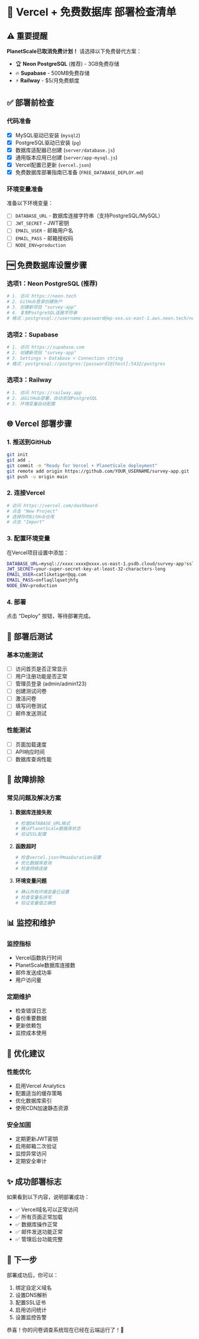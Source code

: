 # 🚀 Vercel + 免费数据库 部署检查清单

## ⚠️ 重要提醒
**PlanetScale已取消免费计划！** 请选择以下免费替代方案：
- 🏆 **Neon PostgreSQL** (推荐) - 3GB免费存储
- 🔥 **Supabase** - 500MB免费存储  
- ⚡ **Railway** - $5/月免费额度

## ✅ 部署前检查

### 代码准备
- [x] MySQL驱动已安装 (`mysql2`)
- [x] PostgreSQL驱动已安装 (`pg`)
- [x] 数据库适配器已创建 (`server/database.js`)
- [x] 通用版本应用已创建 (`server/app-mysql.js`)
- [x] Vercel配置已更新 (`vercel.json`)
- [x] 免费数据库部署指南已准备 (`FREE_DATABASE_DEPLOY.md`)

### 环境变量准备
准备以下环境变量：
- [ ] `DATABASE_URL` - 数据库连接字符串（支持PostgreSQL/MySQL）
- [ ] `JWT_SECRET` - JWT密钥
- [ ] `EMAIL_USER` - 邮箱用户名
- [ ] `EMAIL_PASS` - 邮箱授权码
- [ ] `NODE_ENV=production`

## 🆓 免费数据库设置步骤

### 选项1：Neon PostgreSQL (推荐)
```bash
# 1. 访问 https://neon.tech
# 2. GitHub登录创建账户
# 3. 创建新项目 "survey-app"
# 4. 复制PostgreSQL连接字符串
# 格式：postgresql://username:password@ep-xxx.us-east-1.aws.neon.tech/neondb?sslmode=require
```

### 选项2：Supabase
```bash
# 1. 访问 https://supabase.com
# 2. 创建新项目 "survey-app"
# 3. Settings > Database > Connection string
# 格式：postgresql://postgres:[password]@[host]:5432/postgres
```

### 选项3：Railway
```bash
# 1. 访问 https://railway.app
# 2. 从GitHub部署，自动添加PostgreSQL
# 3. 环境变量自动配置
```

## 🌐 Vercel 部署步骤

### 1. 推送到GitHub
```bash
git init
git add .
git commit -m "Ready for Vercel + PlanetScale deployment"
git remote add origin https://github.com/YOUR_USERNAME/survey-app.git
git push -u origin main
```

### 2. 连接Vercel
```bash
# 访问 https://vercel.com/dashboard
# 点击 "New Project"
# 选择你的GitHub仓库
# 点击 "Import"
```

### 3. 配置环境变量
在Vercel项目设置中添加：
```bash
DATABASE_URL=mysql://xxxx:xxxx@xxxx.us-east-1.psdb.cloud/survey-app?sslaccept=strict
JWT_SECRET=your-super-secret-key-at-least-32-characters-long
EMAIL_USER=catliketiger@qq.com
EMAIL_PASS=onflaqllqsetjhfg
NODE_ENV=production
```

### 4. 部署
点击 "Deploy" 按钮，等待部署完成。

## 🧪 部署后测试

### 基本功能测试
- [ ] 访问首页是否正常显示
- [ ] 用户注册功能是否正常
- [ ] 管理员登录 (admin/admin123)
- [ ] 创建测试问卷
- [ ] 激活问卷
- [ ] 填写问卷测试
- [ ] 邮件发送测试

### 性能测试
- [ ] 页面加载速度
- [ ] API响应时间
- [ ] 数据库查询性能

## 🔧 故障排除

### 常见问题及解决方案

1. **数据库连接失败**
   ```bash
   # 检查DATABASE_URL格式
   # 确认PlanetScale数据库状态
   # 验证SSL配置
   ```

2. **函数超时**
   ```bash
   # 检查vercel.json中maxDuration设置
   # 优化数据库查询
   # 检查网络连接
   ```

3. **环境变量问题**
   ```bash
   # 确认所有环境变量已设置
   # 检查变量名拼写
   # 验证变量值正确性
   ```

## 📊 监控和维护

### 监控指标
- Vercel函数执行时间
- PlanetScale数据库连接数
- 邮件发送成功率
- 用户访问量

### 定期维护
- 检查错误日志
- 备份重要数据
- 更新依赖包
- 监控成本使用

## 🎯 优化建议

### 性能优化
- 启用Vercel Analytics
- 配置适当的缓存策略
- 优化数据库索引
- 使用CDN加速静态资源

### 安全加固
- 定期更新JWT密钥
- 启用邮箱二次验证
- 监控异常访问
- 定期安全审计

## ✨ 成功部署标志

如果看到以下内容，说明部署成功：
- ✅ Vercel域名可以正常访问
- ✅ 所有页面正常加载
- ✅ 数据库操作正常
- ✅ 邮件发送功能正常
- ✅ 管理后台功能完整

## 🚀 下一步

部署成功后，你可以：
1. 绑定自定义域名
2. 设置DNS解析
3. 配置SSL证书
4. 启用访问统计
5. 设置监控告警

恭喜！你的问卷调查系统现在已经在云端运行了！🎉
